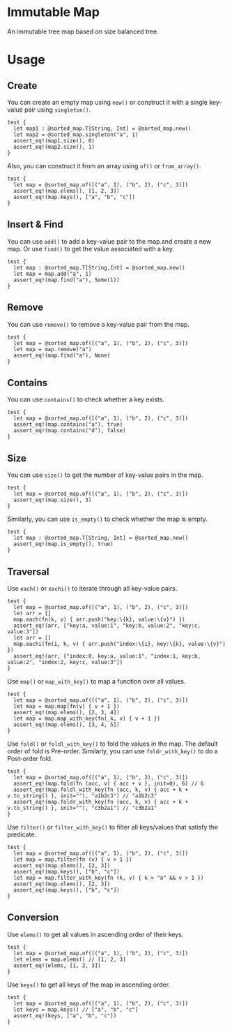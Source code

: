 
# Immutable Map

An immutable tree map based on size balanced tree.

# Usage

## Create

You can create an empty map using `new()` or construct it with a single key-value pair using `singleton()`.

```moonbit
test {
  let map1 : @sorted_map.T[String, Int] = @sorted_map.new()
  let map2 = @sorted_map.singleton("a", 1)
  assert_eq!(map1.size(), 0)
  assert_eq!(map2.size(), 1)
}
```

Also, you can construct it from an array using `of()` or `from_array()`.

```moonbit
test {
  let map = @sorted_map.of([("a", 1), ("b", 2), ("c", 3)])
  assert_eq!(map.elems(), [1, 2, 3])
  assert_eq!(map.keys(), ["a", "b", "c"])
}
```

## Insert & Find

You can use `add()` to add a key-value pair to the map and create a new map. Or use `find()` to get the value associated with a key.

```moonbit
test {
  let map : @sorted_map.T[String,Int] = @sorted_map.new()
  let map = map.add("a", 1)
  assert_eq!(map.find("a"), Some(1))
}
```

## Remove

You can use `remove()` to remove a key-value pair from the map.

```moonbit
test {
  let map = @sorted_map.of([("a", 1), ("b", 2), ("c", 3)])
  let map = map.remove("a")
  assert_eq!(map.find("a"), None)
}
```

## Contains

You can use `contains()` to check whether a key exists.

```moonbit
test {
  let map = @sorted_map.of([("a", 1), ("b", 2), ("c", 3)])
  assert_eq!(map.contains("a"), true)
  assert_eq!(map.contains("d"), false)
}
```

## Size

You can use `size()` to get the number of key-value pairs in the map.

```moonbit
test {
  let map = @sorted_map.of([("a", 1), ("b", 2), ("c", 3)])
  assert_eq!(map.size(), 3)
}
```

Similarly, you can use `is_empty()` to check whether the map is empty.

```moonbit
test {
  let map : @sorted_map.T[String, Int] = @sorted_map.new()
  assert_eq!(map.is_empty(), true)
}
```

## Traversal

Use `each()` or `eachi()` to iterate through all key-value pairs.

```moonbit
test {
  let map = @sorted_map.of([("a", 1), ("b", 2), ("c", 3)])
  let arr = []
  map.each(fn(k, v) { arr.push("key:\{k}, value:\{v}") })
  assert_eq!(arr, ["key:a, value:1", "key:b, value:2", "key:c, value:3"])
  let arr = []
  map.eachi(fn(i, k, v) { arr.push("index:\{i}, key:\{k}, value:\{v}") })
  assert_eq!(arr, ["index:0, key:a, value:1", "index:1, key:b, value:2", "index:2, key:c, value:3"])
}
```

Use `map()` or `map_with_key()` to map a function over all values.

```moonbit
test {
  let map = @sorted_map.of([("a", 1), ("b", 2), ("c", 3)])
  let map = map.map(fn(v) { v + 1 })
  assert_eq!(map.elems(), [2, 3, 4])
  let map = map.map_with_key(fn(_k, v) { v + 1 })
  assert_eq!(map.elems(), [3, 4, 5])
}
```

Use `fold()` or `foldl_with_key()` to fold the values in the map. The default order of fold is Pre-order.
Similarly, you can use `foldr_with_key()` to do a Post-order fold.

```moonbit
test {
  let map = @sorted_map.of([("a", 1), ("b", 2), ("c", 3)])
  assert_eq!(map.fold(fn (acc, v) { acc + v }, init=0), 6) // 6
  assert_eq!(map.foldl_with_key(fn (acc, k, v) { acc + k + v.to_string() }, init=""), "a1b2c3") // "a1b2c3"
  assert_eq!(map.foldr_with_key(fn (acc, k, v) { acc + k + v.to_string() }, init=""), "c3b2a1") // "c3b2a1"
}
```

Use `filter()` or `filter_with_key()` to filter all keys/values that satisfy the predicate.

```moonbit
test {
  let map = @sorted_map.of([("a", 1), ("b", 2), ("c", 3)])
  let map = map.filter(fn (v) { v > 1 })
  assert_eq!(map.elems(), [2, 3])
  assert_eq!(map.keys(), ["b", "c"])
  let map = map.filter_with_key(fn (k, v) { k > "a" && v > 1 })
  assert_eq!(map.elems(), [2, 3])
  assert_eq!(map.keys(), ["b", "c"])
}
```

## Conversion

Use `elems()` to get all values in ascending order of their keys.

```moonbit
test {
  let map = @sorted_map.of([("a", 1), ("b", 2), ("c", 3)])
  let elems = map.elems() // [1, 2, 3]
  assert_eq!(elems, [1, 2, 3])
}
```

Use `keys()` to get all keys of the map in ascending order.

```moonbit
test {
  let map = @sorted_map.of([("a", 1), ("b", 2), ("c", 3)])
  let keys = map.keys() // ["a", "b", "c"]
  assert_eq!(keys, ["a", "b", "c"])
}
```

